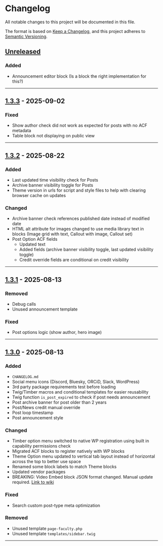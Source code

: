 # Changelog

All notable changes to this project will be documented in this file.

The format is based on [Keep a Changelog](https://keepachangelog.com/en/1.1.0/),
and this project adheres to [Semantic Versioning](https://semver.org/spec/v2.0.0.html).

## [Unreleased]

### Added

- Announcement editor block (Is a block the right implementation for this?)

---

## [1.3.3] - 2025-09-02

### Fixed

- Show author check did not work as expected for posts with no ACF metadata
- Table block not displaying on public view

---

## [1.3.2] - 2025-08-22

### Added

- Last updated time visibility check for Posts
- Archive banner visibility toggle for Posts
- Theme version in urls for script and style files to help with clearing browser cache on updates

### Changed

- Archive banner check references published date instead of modified date
- HTML alt attribute for images changed to use media library text in blocks (Image grid with text, Callout with image, Callout set)
- Post Option ACF fields
  - Updated text
  - Added fields (archive banner visibility toggle, last updated visibility toggle)
  - Credit override fields are conditional on credit visibility

--- 

## [1.3.1] - 2025-08-13

### Removed

- Debug calls
- Unused announcement template

### Fixed

- Post options logic (show author, hero image)

---

## [1.3.0] - 2025-08-13

### Added

- `CHANGELOG.md`
- Social menu icons (Discord, Bluesky, ORCiD, Slack, WordPress)
- 3rd party package requirements test before loading
- Twig/Timber macros and conditional templates for easier reusability
- Twig function `is_post_expired` to check if post needs announcement
- Post archive banner for post older than 2 years
- Post/News credit manual override
- Post loop timestamp
- Post announcement style

### Changed

- Timber option menu switched to native WP registration using built in capability permissions check
- Migrated ACF blocks to register natively with WP blocks
- Theme Option menu updated to vertical tab layout instead of horizontal across the top to better use space
- Renamed some block labels to match Theme blocks
- Updated vendor packages
- BREAKING: Video Embed block JSON format changed. Manual update required. [Link to wiki](https://github.com/iastate/iastate22-wordpress/wiki/ACF-Field-Updates#manually-updating-acf-block-data)

### Fixed

- Search custom post-type meta optimization

### Removed

- Unused template `page-faculty.php`
- Unused template `templates/sidebar.twig`

-------

[unreleased]: https://github.com/iastate/iastate22-wordpress/compare/master...develop
[1.3.0]: https://github.com/iastate/iastate22-wordpress/compare/1.2.2...1.3.0
[1.3.1]: https://github.com/iastate/iastate22-wordpress/compare/1.3.0...1.3.1
[1.3.2]: https://github.com/iastate/iastate22-wordpress/compare/1.3.1...1.3.2
[1.3.3]: https://github.com/iastate/iastate22-wordpress/compare/1.3.2...1.3.3

